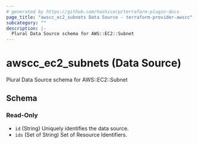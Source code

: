 ```yaml
---
# generated by https://github.com/hashicorp/terraform-plugin-docs
page_title: "awscc_ec2_subnets Data Source - terraform-provider-awscc"
subcategory: ""
description: |-
  Plural Data Source schema for AWS::EC2::Subnet
---
```


# awscc_ec2_subnets (Data Source)

Plural Data Source schema for AWS::EC2::Subnet



<!-- schema generated by tfplugindocs -->
## Schema

### Read-Only

- `id` (String) Uniquely identifies the data source.
- `ids` (Set of String) Set of Resource Identifiers.
